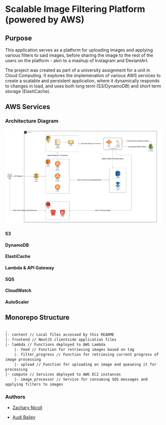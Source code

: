 # Scalable Image Filtering Platform (powered by AWS)

## Purpose
This application serves as a platform for uploading images and applying various filters to said images, before sharing the image to the rest of the users on the platform - akin to a mashup of Instagram and DeviantArt.

The project was created as part of a university assignment for a unit in Cloud Computing. It explores the implemenation of various AWS services to create a scalable and persistent application, where it dynamically responds to changes in load, and uses both long term (S3/DynamoDB) and short term storage (ElastiCache).

## AWS Services

### Architecture Diagram

![Architecture Diagram](./content/architecture_diagram.png)

#### S3

#### DynamoDB

#### ElastiCache

#### Lambda & API Gateway

#### SQS

#### CloudWatch

#### AutoScaler

## Monorepo Structure

```
_
|- content // Local files accessed by this README
|- frontend // NextJS clientside application files
|- lambda // Functions deployed to AWS Lambda
    |- feed // Function for retrieving images based on tag
    |- filter_progress // Function for retrieving current progress of image processing
    |- upload // Function for uploading an image and queueing it for processing
|- compute // Services deployed to AWS EC2 instances
    |- image_processor // Service for consuming SQS messages and applying filters to images
```

### Authors

- [Zachary Nicoll](https://github.com/zachnicoll)

- [Audi Bailey](https://github.com/audibailey)
